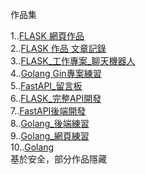作品集

1..[FLASK 網頁作品](https://github.com/UFOTreeboy/Coding_Demo)<br />
2..[FLASK 作品 文章記錄](https://github.com/UFOTreeboy/Flask_test)<br />
3..[FLASK_工作專案_聊天機器人](https://github.com/UFOTreeboy/ChatBot_Demo)<br />
4..[Golang Gin專案練習](https://github.com/UFOTreeboy/golang_gin_work)<br />
5..[FastAPI_留言板](https://github.com/UFOTreeboy/fastapi_database_demo)<br />
6..[FLASK_完整API開發](https://github.com/UFOTreeboy/Flask_user_login)<br />
7..[FastAPI後端開發]()<br />
8..[Golang_後端練習]()<br />
9..[Golang_網頁練習]()<br />
10..[Golang]()<br />
基於安全，部分作品隱藏
